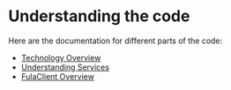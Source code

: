 # Understanding the code
 Here are the documentation for different parts of the code:
 - [Technology Overview](https://github.com/functionland/fx-files/blob/main/docs/technology-overview.md)
 - [Understanding Services](https://github.com/functionland/fx-files/blob/main/docs/class-diagram-overview.md)
 - [FulaClient Overview](https://github.com/functionland/fx-files/blob/main/docs/fula-client-overview.md)
